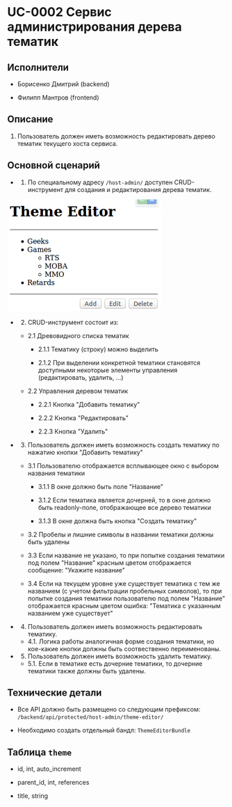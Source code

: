 UC-0002 Сервис администрирования дерева тематик
===============================================

Исполнители
-----------

 - Борисенко Дмитрий (backend)

 - Филипп Мантров (frontend)

Описание
--------

1. Пользователь должен иметь возможность редактировать дерево тематик текущего хоста сервиса.

Основной сценарий
-----------------

- 1. По специальному адресу `/host-admin/` доступен CRUD-инструмент для создания и редактирования дерева тематик.

![alt tag](crud.png)

- 2. CRUD-инструмент состоит из:

    - 2.1 Древовидного списка тематик

        - 2.1.1 Тематику (строку) можно выделить

        - 2.1.2 При выделении конкретной тематики становятся доступными некоторые элементы управления (редактировать, удалить, ...)

    - 2.2 Управления деревом тематик

        - 2.2.1 Кнопка "Добавить тематику"

        - 2.2.2 Кнопка "Редактировать"

        - 2.2.3 Кнопка "Удалить"

- 3. Пользователь должен иметь возможность создать тематику по нажатию кнопки "Добавить тематику"

    - 3.1 Пользователю отображается всплывающее окно с выбором названия тематики

        - 3.1.1 В окне должно быть поле "Название"

        - 3.1.2 Если тематика является дочерней, то в окне должно быть readonly-поле, отображающее все дерево тематики

        - 3.1.3 В окне должна быть кнопка "Создать тематику"

    - 3.2 Пробелы и лишние символы в названии тематики должны быть удалены

    - 3.3 Если название не указано, то при попытке создания тематики под полем "Название" красным цветом отображается сообщение: "Укажите название"

    - 3.4 Если на текущем уровне уже существует тематика с тем же названием (с учетом фильтрации пробельных символов), то при попытке создания тематики пользователю под полем "Название" отображается красным цветом ошибка: "Тематика с указанным названием уже существует"

- 4. Пользователь должен иметь возможность редактировать тематику.

    - 4.1. Логика работы аналогичная форме создания тематики, но кое-какие кнопки должны быть соотвественно переименованы.

- 5. Пользователь должен иметь возможность удалить тематику.

    - 5.1. Если в тематике есть дочерние тематики, то дочерние тематики также должны быть удалены.


Технические детали
------------------

- Все API должно быть размещено со следующим префиксом: `/backend/api/protected/host-admin/theme-editor/`

- Необходимо создать отдельный бандл: `ThemeEditorBundle`

Таблица `theme`
---------------

- id, int, auto_increment

- parent_id, int, references

- title, string
